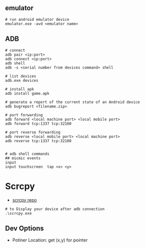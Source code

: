 ## emulator
```shell
# run android emulator device 
emulator.exe -avd <emulator name>
```

## ADB 
```shell
# connect 
adb pair <ip:port>
adb connect <ip:port>
adb shell
adb -s <serial number from devices command> shell 

# list devices
adb.exe devices

# install apk
adb install game.apk

# generate a report of the current state of an Android device
adb bugreport <filename.zip>

# port forwarding
adb forward <local machine port> <local mobile port>
adb forward tcp:1337 tcp:32160

# port reverse forwarding
adb reverse <local mobile port> <local machine port>
adb reverse tcp:1337 tcp:32160


# adb shell commands
## micmic events
input 
input touchscreen  tap <x> <y>
```

# Scrcpy

- [scrcpy repo](https://github.com/Genymobile/scrcpy)

```shell
# to Display your device after adb connection
.\scrcpy.exe
```

## Dev Options
- Potiner Location: get (x,y) for pointer
